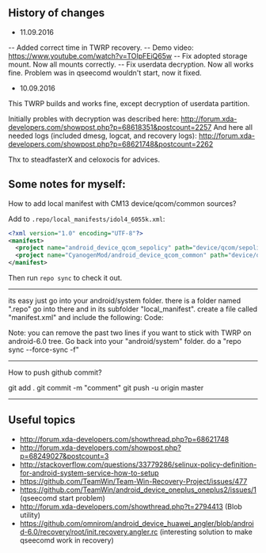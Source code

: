 History of changes
------------------

- 11.09.2016

-- Added correct time in TWRP recovery. 
-- Demo video: https://www.youtube.com/watch?v=TOIpFEiQ65w
-- Fix adopted storage mount. Now all mounts correctly.
-- Fix userdata decryption. Now all works fine. Problem was in qseecomd wouldn't start, now it fixed. 

- 10.09.2016

This TWRP builds and works fine, except decryption of userdata partition.

Initially probles with decryption was described here: http://forum.xda-developers.com/showpost.php?p=68618351&postcount=2257
And here all needed logs (included dmesg, logcat, and recovery logs): http://forum.xda-developers.com/showpost.php?p=68621748&postcount=2262

Thx to steadfasterX and celoxocis for advices.

Some notes for myself:
----------------------

How to add local manifest with CM13 device/qcom/common sources?

Add to `.repo/local_manifests/idol4_6055k.xml`:

```xml
<?xml version="1.0" encoding="UTF-8"?>
<manifest>
  <project name="android_device_qcom_sepolicy" path="device/qcom/sepolicy" remote="omnirom" revision="android-6.0" />
  <project name="CyanogenMod/android_device_qcom_common" path="device/qcom/common" remote="github" revision="cm-13.0" />
</manifest>
```

Then run `repo sync` to check it out.


---

its easy just go into your android/system folder. there is a folder named ".repo" go into there and in its subfolder "local_manifest".
create a file called "manifest.xml" and include the following:
Code:

<?xml version="1.0" encoding="UTF-8"?>
<manifest>
 <remote  name="CyanogenMod"
           fetch="https://github.com/CyanogenMod" />
  <project path="device/qcom/common" name="android_device_qcom_common" remote="CyanogenMod" revision="cm-13.0"/>
  <remove-project path="bootable/recovery" name="android_bootable_recovery" remote="omnirom" revision="android-6.0" groups="pdk-cw-fs"/>
  <project path="bootable/recovery" name="android_bootable_recovery" remote="omnirom" revision="android-7.0" groups="pdk-cw-fs"/>
</manifest>

Note: you can remove the past two lines if you want to stick with TWRP on android-6.0 tree.
Go back into your "android/system" folder. do a "repo sync --force-sync -f"

---

How to push github commit?

git add .
git commit -m "comment"
git push -u origin master

--- 

Useful topics
-------------

- http://forum.xda-developers.com/showthread.php?p=68621748
- http://forum.xda-developers.com/showpost.php?p=68249027&postcount=3
- http://stackoverflow.com/questions/33779286/selinux-policy-definition-for-android-system-service-how-to-setup
- https://github.com/TeamWin/Team-Win-Recovery-Project/issues/477
- https://github.com/TeamWin/android_device_oneplus_oneplus2/issues/1 (qseecomd start problem)
- http://forum.xda-developers.com/showthread.php?t=2794413 (Blob utility)
- https://github.com/omnirom/android_device_huawei_angler/blob/android-6.0/recovery/root/init.recovery.angler.rc (interesting solution to make qseecomd work in recovery)
